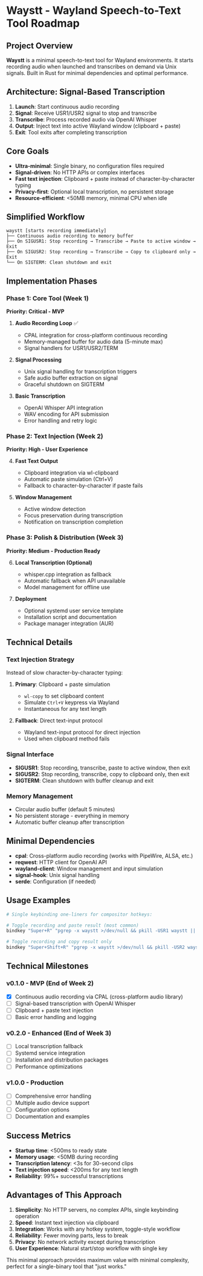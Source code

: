# Waystt - Wayland Speech-to-Text Tool Roadmap

## Project Overview
**Waystt** is a minimal speech-to-text tool for Wayland environments. It starts recording audio when launched and transcribes on demand via Unix signals. Built in Rust for minimal dependencies and optimal performance.

## Architecture: Signal-Based Transcription
1. **Launch**: Start continuous audio recording
2. **Signal**: Receive USR1/USR2 signal to stop and transcribe
3. **Transcribe**: Process recorded audio via OpenAI Whisper
4. **Output**: Inject text into active Wayland window (clipboard + paste)
5. **Exit**: Tool exits after completing transcription

## Core Goals
- **Ultra-minimal**: Single binary, no configuration files required
- **Signal-driven**: No HTTP APIs or complex interfaces
- **Fast text injection**: Clipboard + paste instead of character-by-character typing
- **Privacy-first**: Optional local transcription, no persistent storage
- **Resource-efficient**: <50MB memory, minimal CPU when idle

## Simplified Workflow
```
waystt [starts recording immediately]
├── Continuous audio recording to memory buffer
├── On SIGUSR1: Stop recording → Transcribe → Paste to active window → Exit
├── On SIGUSR2: Stop recording → Transcribe → Copy to clipboard only → Exit
└── On SIGTERM: Clean shutdown and exit
```

## Implementation Phases

### Phase 1: Core Tool (Week 1)
**Priority: Critical - MVP**

1. **Audio Recording Loop** ✅
   - CPAL integration for cross-platform continuous recording
   - Memory-managed buffer for audio data (5-minute max)
   - Signal handlers for USR1/USR2/TERM

2. **Signal Processing**
   - Unix signal handling for transcription triggers
   - Safe audio buffer extraction on signal
   - Graceful shutdown on SIGTERM

3. **Basic Transcription**
   - OpenAI Whisper API integration
   - WAV encoding for API submission
   - Error handling and retry logic

### Phase 2: Text Injection (Week 2)
**Priority: High - User Experience**

4. **Fast Text Output**
   - Clipboard integration via wl-clipboard
   - Automatic paste simulation (Ctrl+V)
   - Fallback to character-by-character if paste fails

5. **Window Management**
   - Active window detection
   - Focus preservation during transcription
   - Notification on transcription completion

### Phase 3: Polish & Distribution (Week 3)
**Priority: Medium - Production Ready**

6. **Local Transcription (Optional)**
   - whisper.cpp integration as fallback
   - Automatic fallback when API unavailable
   - Model management for offline use

7. **Deployment**
   - Optional systemd user service template
   - Installation script and documentation
   - Package manager integration (AUR)

## Technical Details

### Text Injection Strategy
Instead of slow character-by-character typing:
1. **Primary**: Clipboard + paste simulation
   - `wl-copy` to set clipboard content
   - Simulate `Ctrl+V` keypress via Wayland
   - Instantaneous for any text length

2. **Fallback**: Direct text-input protocol
   - Wayland text-input protocol for direct injection
   - Used when clipboard method fails

### Signal Interface
- **SIGUSR1**: Stop recording, transcribe, paste to active window, then exit
- **SIGUSR2**: Stop recording, transcribe, copy to clipboard only, then exit
- **SIGTERM**: Clean shutdown with buffer cleanup and exit

### Memory Management
- Circular audio buffer (default 5 minutes)
- No persistent storage - everything in memory
- Automatic buffer cleanup after transcription

## Minimal Dependencies
- **cpal**: Cross-platform audio recording (works with PipeWire, ALSA, etc.)
- **reqwest**: HTTP client for OpenAI API
- **wayland-client**: Window management and input simulation
- **signal-hook**: Unix signal handling
- **serde**: Configuration (if needed)

## Usage Examples

```bash
# Single keybinding one-liners for compositor hotkeys:

# Toggle recording and paste result (most common)
bindkey "Super+R" "pgrep -x waystt >/dev/null && pkill -USR1 waystt || waystt &"

# Toggle recording and copy result only  
bindkey "Super+Shift+R" "pgrep -x waystt >/dev/null && pkill -USR2 waystt || waystt &"
```

## Technical Milestones

### v0.1.0 - MVP (End of Week 2)
- [x] Continuous audio recording via CPAL (cross-platform audio library)
- [ ] Signal-based transcription with OpenAI Whisper
- [ ] Clipboard + paste text injection
- [ ] Basic error handling and logging

### v0.2.0 - Enhanced (End of Week 3)
- [ ] Local transcription fallback
- [ ] Systemd service integration
- [ ] Installation and distribution packages
- [ ] Performance optimizations

### v1.0.0 - Production
- [ ] Comprehensive error handling
- [ ] Multiple audio device support
- [ ] Configuration options
- [ ] Documentation and examples

## Success Metrics
- **Startup time**: <500ms to ready state
- **Memory usage**: <50MB during recording
- **Transcription latency**: <3s for 30-second clips
- **Text injection speed**: <200ms for any text length
- **Reliability**: 99%+ successful transcriptions

## Advantages of This Approach
1. **Simplicity**: No HTTP servers, no complex APIs, single keybinding operation
2. **Speed**: Instant text injection via clipboard
3. **Integration**: Works with any hotkey system, toggle-style workflow
4. **Reliability**: Fewer moving parts, less to break
5. **Privacy**: No network activity except during transcription
6. **User Experience**: Natural start/stop workflow with single key

This minimal approach provides maximum value with minimal complexity, perfect for a single-binary tool that "just works."